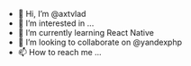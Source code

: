 - 👋 Hi, I’m @axtvlad
- 👀 I’m interested in ...
- 🌱 I’m currently learning React Native
- 💞️ I’m looking to collaborate on @yandexphp
- 📫 How to reach me ...

<!---
axtvlad/axtvlad is a ✨ special ✨ repository because its `README.md` (this file) appears on your GitHub profile.
You can click the Preview link to take a look at your changes.
--->
